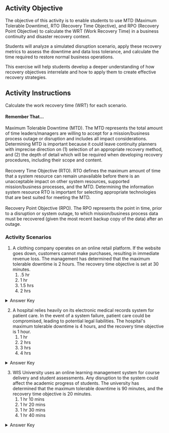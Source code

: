 ## Activity Objective

The objective of this activity is to enable students to use MTD (Maximum Tolerable Downtime), RTO (Recovery Time Objective), and RPO (Recovery Point Objective) to calculate the WRT (Work Recovery Time) in a business continuity and disaster recovery context. 

Students will analyze a simulated disruption scenario, apply these recovery metrics to assess the downtime and data loss tolerance, and calculate the time required to restore normal business operations. 

This exercise will help students develop a deeper understanding of how recovery objectives interrelate and how to apply them to create effective recovery strategies.
<br>
## Activity Instructions

Calculate the work recovery time (WRT) for each scenario.
<br>
#### Remember That...

Maximum Tolerable Downtime (MTD).  The MTD represents the total amount of time leaders/managers are willing to accept for a mission/business process outage or disruption and includes all impact considerations.  Determining MTD is important because it could leave continuity planners with imprecise direction on (1) selection of an appropriate recovery method, and (2) the depth of detail which will be required when developing recovery procedures, including their scope and content. 
<br><br> Recovery Time Objective (RTO).  RTO defines the maximum amount of time that a system resource can remain unavailable before there is an unacceptable impact on other system resources, supported mission/business processes, and the MTD.  Determining the information system resource RTO is important for selecting appropriate technologies that are best suited for meeting the MTD.
<br><br> Recovery Point Objective (RPO).  The RPO represents the point in time, prior to a disruption or system outage, to which mission/business process data must be recovered (given the most recent backup copy of the data) after an outage.   

### Activity Scenarios
1.	A clothing company operates on an online retail platform. If the website goes down, customers cannot make purchases, resulting in immediate revenue loss. The management has determined that the maximum tolerable downtime is 2 hours. The recovery time objective is set at 30 minutes.
    1.	.5 hr
    2.	1 hr
    3.	1.5 hrs
    4.	2 hrs
<details closed>
<summary>Answer Key</summary>
  1.5hrs
</details>

2.	A hospital relies heavily on its electronic medical records system for patient care. In the event of a system failure, patient care could be compromised, leading to potential legal liabilities. The hospital's maximum tolerable downtime is 4 hours, and the recovery time objective is 1 hour.
    1.	1 hr
    2.	2 hrs
    3.	3 hrs
    4.	4 hrs
<details closed>
<summary>Answer Key</summary>
  3 hrs
</details>

3.	WIS University uses an online learning management system for course delivery and student assessments. Any disruption to the system could affect the academic progress of students. The university has determined that the maximum tolerable downtime is 90 minutes, and the recovery time objective is 20 minutes.
    1.	1 hr 10 mins
    2.	1 hr 20 mins
    3.	1 hr 30 mins
    4.	1 hr 40 mins
<details closed>
<summary>Answer Key</summary>
  1.10 hrs
</details>
